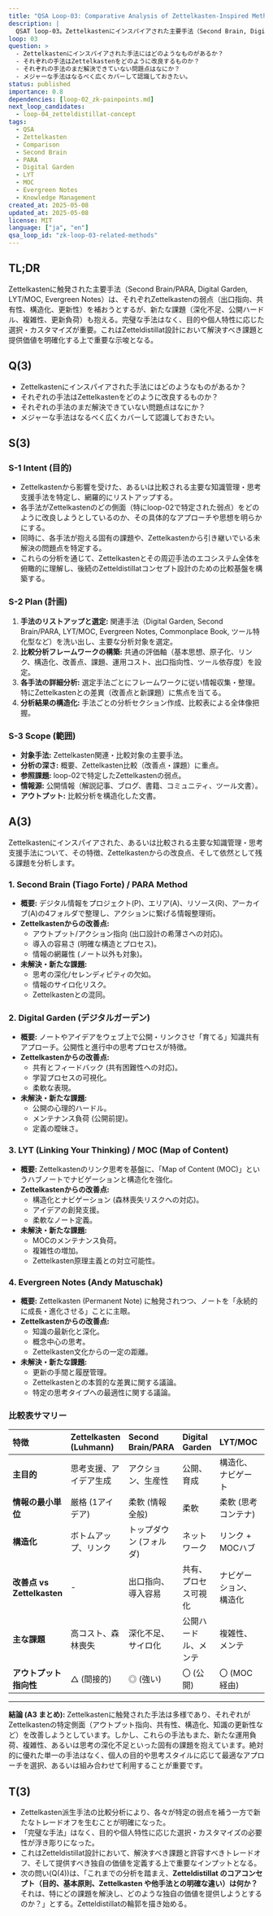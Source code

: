 ```yaml
---
title: "QSA Loop-03: Comparative Analysis of Zettelkasten-Inspired Methods / QSAループ03: Zettelkasten派生・関連手法の比較分析"
description: |
  QSAT loop-03。Zettelkastenにインスパイアされた主要手法（Second Brain, Digital Garden, LYT/MOC, Evergreen Notes等）を特定し、Zettelkastenとの比較を通じて各手法の改善点と課題を分析する。Zetteldistillatコンセプト設計の比較基盤構築を目的とする。
loop: 03
question: >
  - Zettelkastenにインスパイアされた手法にはどのようなものがあるか？
  - それぞれの手法はZettelkastenをどのように改良するものか？
  - それぞれの手法のまだ解決できていない問題点はなにか？
  - メジャーな手法はなるべく広くカバーして認識しておきたい。
status: published
importance: 0.8
dependencies: [loop-02_zk-painpoints.md]
next_loop_candidates:
  - loop-04_zetteldistillat-concept
tags:
  - QSA
  - Zettelkasten
  - Comparison
  - Second Brain
  - PARA
  - Digital Garden
  - LYT
  - MOC
  - Evergreen Notes
  - Knowledge Management
created_at: 2025-05-08
updated_at: 2025-05-08
license: MIT
language: ["ja", "en"]
qsa_loop_id: "zk-loop-03-related-methods"
---
```


## TL;DR
Zettelkastenに触発された主要手法（Second Brain/PARA, Digital Garden, LYT/MOC, Evergreen Notes）は、それぞれZettelkastenの弱点（出口指向、共有性、構造化、更新性）を補おうとするが、新たな課題（深化不足、公開ハードル、複雑性、更新負荷）も抱える。完璧な手法はなく、目的や個人特性に応じた選択・カスタマイズが重要。これはZetteldistillat設計において解決すべき課題と提供価値を明確化する上で重要な示唆となる。

## Q(3)
- Zettelkastenにインスパイアされた手法にはどのようなものがあるか？
- それぞれの手法はZettelkastenをどのように改良するものか？
- それぞれの手法のまだ解決できていない問題点はなにか？
- メジャーな手法はなるべく広くカバーして認識しておきたい。

## S(3)

### S-1 Intent (目的)
- Zettelkastenから影響を受けた、あるいは比較される主要な知識管理・思考支援手法を特定し、網羅的にリストアップする。
- 各手法がZettelkastenのどの側面（特にloop-02で特定された弱点）をどのように改良しようとしているのか、その具体的なアプローチや思想を明らかにする。
- 同時に、各手法が抱える固有の課題や、Zettelkastenから引き継いでいる未解決の問題点を特定する。
- これらの分析を通じて、Zettelkastenとその周辺手法のエコシステム全体を俯瞰的に理解し、後続のZetteldistillatコンセプト設計のための比較基盤を構築する。

### S-2 Plan (計画)
1.  **手法のリストアップと選定:** 関連手法（Digital Garden, Second Brain/PARA, LYT/MOC, Evergreen Notes, Commonplace Book, ツール特化型など）を洗い出し、主要な分析対象を選定。
2.  **比較分析フレームワークの構築:** 共通の評価軸（基本思想、原子化、リンク、構造化、改善点、課題、運用コスト、出口指向性、ツール依存度）を設定。
3.  **各手法の詳細分析:** 選定手法ごとにフレームワークに従い情報収集・整理。特にZettelkastenとの差異（改善点と新課題）に焦点を当てる。
4.  **分析結果の構造化:** 手法ごとの分析セクション作成、比較表による全体像把握。

### S-3 Scope (範囲)
- **対象手法:** Zettelkasten関連・比較対象の主要手法。
- **分析の深さ:** 概要、Zettelkasten比較（改善点・課題）に重点。
- **参照課題:** loop-02で特定したZettelkastenの弱点。
- **情報源:** 公開情報（解説記事、ブログ、書籍、コミュニティ、ツール文書）。
- **アウトプット:** 比較分析を構造化した文書。

## A(3)

Zettelkastenにインスパイアされた、あるいは比較される主要な知識管理・思考支援手法について、その特徴、Zettelkastenからの改良点、そして依然として残る課題を分析します。

### 1. Second Brain (Tiago Forte) / PARA Method
- **概要:** デジタル情報をプロジェクト(P)、エリア(A)、リソース(R)、アーカイブ(A)の4フォルダで整理し、アクションに繋げる情報整理術。
- **Zettelkastenからの改善点:**
  - アウトプット/アクション指向 (出口設計の希薄さへの対応)。
  - 導入の容易さ (明確な構造とプロセス)。
  - 情報の網羅性 (ノート以外も対象)。
- **未解決・新たな課題:**
  - 思考の深化/セレンディピティの欠如。
  - 情報のサイロ化リスク。
  - Zettelkastenとの混同。

### 2. Digital Garden (デジタルガーデン)
- **概要:** ノートやアイデアをウェブ上で公開・リンクさせ「育てる」知識共有アプローチ。公開性と進行中の思考プロセスが特徴。
- **Zettelkastenからの改善点:**
  - 共有とフィードバック (共有困難性への対応)。
  - 学習プロセスの可視化。
  - 柔軟な表現。
- **未解決・新たな課題:**
  - 公開の心理的ハードル。
  - メンテナンス負荷 (公開前提)。
  - 定義の曖昧さ。

### 3. LYT (Linking Your Thinking) / MOC (Map of Content)
- **概要:** Zettelkastenのリンク思考を基盤に、「Map of Content (MOC)」というハブノートでナビゲーションと構造化を強化。
- **Zettelkastenからの改善点:**
  - 構造化とナビゲーション (森林喪失リスクへの対応)。
  - アイデアの創発支援。
  - 柔軟なノート定義。
- **未解決・新たな課題:**
  - MOCのメンテナンス負荷。
  - 複雑性の増加。
  - Zettelkasten原理主義との対立可能性。

### 4. Evergreen Notes (Andy Matuschak)
- **概要:** Zettelkasten (Permanent Note) に触発されつつ、ノートを「永続的に成長・進化させる」ことに主眼。
- **Zettelkastenからの改善点:**
  - 知識の最新化と深化。
  - 概念中心の思考。
  - Zettelkasten文化からの一定の距離。
- **未解決・新たな課題:**
  - 更新の手間と履歴管理。
  - Zettelkastenとの本質的な差異に関する議論。
  - 特定の思考タイプへの最適性に関する議論。

### 比較表サマリー

| 特徴                     | Zettelkasten (Luhmann) | Second Brain/PARA | Digital Garden | LYT/MOC           | Evergreen Notes |
| :----------------------- | :--------------------- | :---------------- | :------------- | :---------------- | :-------------- |
| **主目的**               | 思考支援、アイデア生成 | アクション、生産性  | 公開、育成     | 構造化、ナビゲート  | 知識進化、洞察    |
| **情報の最小単位**         | 厳格 (1アイデア)       | 柔軟 (情報全般)   | 柔軟           | 柔軟 (思考コンテナ) | 厳格 (概念中心)   |
| **構造化**               | ボトムアップ、リンク    | トップダウン (フォルダ) | ネットワーク   | リンク + MOCハブ  | リンク、概念    |
| **改善点 vs Zettelkasten** | -                      | 出口指向、導入容易 | 共有、プロセス可視化 | ナビゲーション、構造化 | 知識の最新化    |
| **主な課題**             | 高コスト、森林喪失     | 深化不足、サイロ化 | 公開ハードル、メンテ | 複雑性、メンテ     | 更新負荷、履歴    |
| **アウトプット指向性**     | △ (間接的)             | ◎ (強い)          | 〇 (公開)      | 〇 (MOC経由)      | 〇 (進化したノート) |

---

**結論 (A3 まとめ):**
Zettelkastenに触発された手法は多様であり、それぞれがZettelkastenの特定側面（アウトプット指向、共有性、構造化、知識の更新性など）を改善しようとしています。しかし、これらの手法もまた、新たな運用負荷、複雑性、あるいは思考の深化不足といった固有の課題を抱えています。絶対的に優れた単一の手法はなく、個人の目的や思考スタイルに応じて最適なアプローチを選択、あるいは組み合わせて利用することが重要です。

## T(3)
- Zettelkasten派生手法の比較分析により、各々が特定の弱点を補う一方で新たなトレードオフを生むことが明確になった。
- 「完璧な手法」はなく、目的や個人特性に応じた選択・カスタマイズの必要性が浮き彫りになった。
- これはZetteldistillat設計において、解決すべき課題と許容すべきトレードオフ、そして提供すべき独自の価値を定義する上で重要なインプットとなる。
- 次の問い(Q(4))は、「これまでの分析を踏まえ、**Zetteldistillat のコアコンセプト（目的、基本原則、Zettelkasten や他手法との明確な違い）は何か？** それは、特にどの課題を解決し、どのような独自の価値を提供しようとするのか？」とする。Zetteldistillatの輪郭を描き始める。
